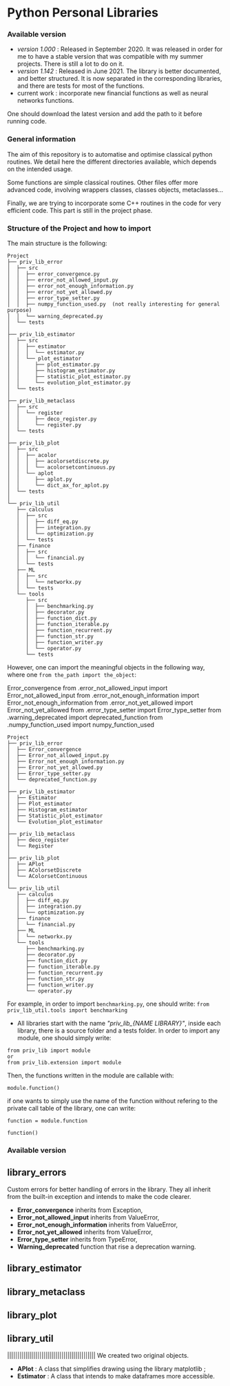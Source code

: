 # Python Personal Libraries

### Available version

* *version 1.000* :  Released in September 2020. It was released in order for me to have a stable version that was compatible with my summer projects. There is still a lot to do on it. 
* *version 1.142* : Released in June 2021. The library is better documented, and better structured. It is now separated in the corresponding libraries, and there are tests for most of the functions.
* current work : incorporate new financial functions as well as neural networks functions.

One should download the latest version and add the path to it before running code.

### General information

The aim of this repository is to automatise and optimise classical python routines. We detail here the different directories available, which depends on the intended usage. 

Some functions are simple classical routines. Other files offer more advanced code, involving wrappers classes, classes objects, metaclasses…

Finally, we are trying to incorporate some C++ routines in the code for very efficient code. This part is still in the project phase.
 
### Structure of the Project and how to import

The main structure is the following:
```
Project
├── priv_lib_error 
│  ├── src
│  │  ├── error_convergence.py
│  │  ├── error_not_allowed_input.py
│  │  ├── error_not_enough_information.py
│  │  ├── error_not_yet_allowed.py
│  │  ├── error_type_setter.py
│  │  ├── numpy_function_used.py  (not really interesting for general purpose)
│  │  └── warning_deprecated.py
│  └── tests
│
├── priv_lib_estimator 
│  ├── src
│  │  ├── estimator
│  │  │  └── estimator.py
│  │  └── plot_estimator
│  │     ├── plot_estimator.py
│  │     ├── histogram_estimator.py
│  │     ├── statistic_plot_estimator.py
│  │     └── evolution_plot_estimator.py
│  └── tests
│
├── priv_lib_metaclass 
│  ├── src
│  │  └── register
│  │     ├── deco_register.py
│  │     └── register.py
│  └── tests
│
├── priv_lib_plot 
│  ├── src
│  │  ├── acolor
│  │  │  ├── acolorsetdiscrete.py
│  │  │  └── acolorsetcontinuous.py
│  │  └── aplot
│  │     ├── aplot.py
│  │     └── dict_ax_for_aplot.py
│  └── tests
│
└── priv_lib_util 
   ├── calculus
   │  ├── src
   │  │  ├── diff_eq.py
   │  │  ├── integration.py
   │  │  └── optimization.py
   │  └── tests
   ├── finance
   │  ├── src
   │  │  └── financial.py
   │  └── tests
   ├── ML  
   │  ├── src
   │  │  └── networkx.py
   │  └── tests
   └── tools
      ├── src
      │  ├── benchmarking.py
      │  ├── decorator.py
      │  ├── function_dict.py
      │  ├── function_iterable.py
      │  ├── function_recurrent.py
      │  ├── function_str.py
      │  ├── function_writer.py
      │  └── operator.py
      └── tests
```

However, one can import the meaningful objects in the following way, where one `from the_path import the_object`:


 Error_convergence
from .error_not_allowed_input import Error_not_allowed_input
from .error_not_enough_information import Error_not_enough_information
from .error_not_yet_allowed import Error_not_yet_allowed
from .error_type_setter import Error_type_setter
from .warning_deprecated import deprecated_function
from .numpy_function_used import numpy_function_used

```
Project
├── priv_lib_error 
│  ├── Error_convergence
│  ├── Error_not_allowed_input.py
│  ├── Error_not_enough_information.py
│  ├── Error_not_yet_allowed.py
│  ├── Error_type_setter.py
│  └── deprecated_function.py
│
├── priv_lib_estimator 
│  ├── Estimator
│  ├── Plot_estimator
│  ├── Histogram_estimator
│  ├── Statistic_plot_estimator
│  └── Evolution_plot_estimator
│
├── priv_lib_metaclass 
│  ├── deco_register
│  └── Register
│
├── priv_lib_plot 
│  ├── APlot
│  ├── AColorsetDiscrete
│  └── AColorsetContinuous
│
└── priv_lib_util 
   ├── calculus
   │  ├── diff_eq.py
   │  ├── integration.py
   │  └── optimization.py
   ├── finance
   │  └── financial.py
   ├── ML  
   │  └── networkx.py
   └── tools
      ├── benchmarking.py
      ├── decorator.py
      ├── function_dict.py
      ├── function_iterable.py
      ├── function_recurrent.py
      ├── function_str.py
      ├── function_writer.py
      └── operator.py
```

For example, in order to import `benchmarking.py`, one should write:  `from priv_lib_util.tools import benchmarking`

* All libraries start with the name *"priv_lib_{NAME LIBRARY}"*,
inside each library,  there is a source folder and a tests folder. In order to import any module, one should simply write:

```
from priv_lib import module
or
from priv_lib.extension import module
```

Then, the functions written in the module are callable with:

```
module.function()
```

if one wants to simply use the name of the function without refering to the private call table of the library, one can write:

```
function = module.function

function()
```



### Available version
## library_errors

Custom errors for better handling of errors in the library. They all inherit from the built-in exception and intends to make the code clearer.

* **Error_convergence** inherits from Exception,
* **Error_not_allowed_input** inherits from ValueError,
* **Error_not_enough_information** inherits from ValueError,
* **Error_not_yet_allowed** inherits from ValueError,
* **Error_type_setter** inherits from TypeError,
* **Warning_deprecated** function that rise a deprecation warning.

## library_estimator

## library_metaclass

## library_plot

## library_util



||||||||||||||||||||||||||||||||||||||||||||
We created two original objects. 

* **APlot** : A class that simplifies drawing using the library matplotlib ; 
* **Estimator** : A class that intends to make dataframes more accessible. 
